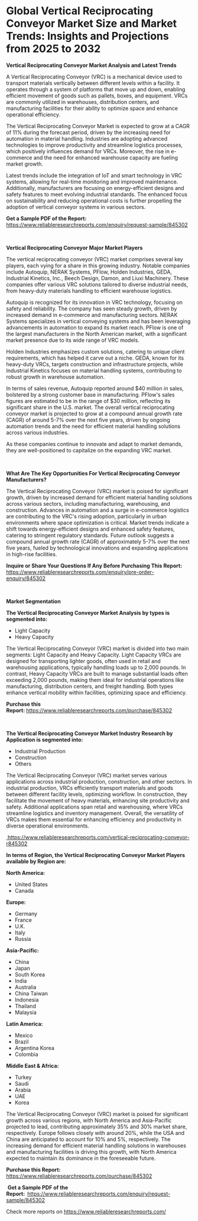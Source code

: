<p><h1>Global Vertical Reciprocating Conveyor Market Size and Market Trends: Insights and Projections from 2025 to 2032</h1></p><p><strong>Vertical Reciprocating Conveyor Market Analysis and Latest Trends</strong></p>
<p><p>A Vertical Reciprocating Conveyor (VRC) is a mechanical device used to transport materials vertically between different levels within a facility. It operates through a system of platforms that move up and down, enabling efficient movement of goods such as pallets, boxes, and equipment. VRCs are commonly utilized in warehouses, distribution centers, and manufacturing facilities for their ability to optimize space and enhance operational efficiency.</p><p>The Vertical Reciprocating Conveyor Market is expected to grow at a CAGR of 11% during the forecast period, driven by the increasing need for automation in material handling. Industries are adopting advanced technologies to improve productivity and streamline logistics processes, which positively influences demand for VRCs. Moreover, the rise in e-commerce and the need for enhanced warehouse capacity are fueling market growth. </p><p>Latest trends include the integration of IoT and smart technology in VRC systems, allowing for real-time monitoring and improved maintenance. Additionally, manufacturers are focusing on energy-efficient designs and safety features to meet evolving industrial standards. The enhanced focus on sustainability and reducing operational costs is further propelling the adoption of vertical conveyor systems in various sectors.</p></p>
<p><strong>Get a Sample PDF of the Report:&nbsp;</strong> <a href="https://www.reliableresearchreports.com/enquiry/request-sample/845302?utm_campaign=1950&utm_medium=2&utm_source=Github&utm_content=ia&utm_term=17022025&utm_id=vertical-reciprocating-conveyor">https://www.reliableresearchreports.com/enquiry/request-sample/845302</a></p>
<p>&nbsp;</p>
<p><strong>Vertical Reciprocating Conveyor Major Market Players</strong></p>
<p><p>The vertical reciprocating conveyor (VRC) market comprises several key players, each vying for a share in this growing industry. Notable companies include Autoquip, NERAK Systems, PFlow, Holden Industries, GEDA, Industrial Kinetics, Inc., Beech Design, Damon, and Liuxi Machinery. These companies offer various VRC solutions tailored to diverse industrial needs, from heavy-duty materials handling to efficient warehouse logistics.</p><p>Autoquip is recognized for its innovation in VRC technology, focusing on safety and reliability. The company has seen steady growth, driven by increased demand in e-commerce and manufacturing sectors. NERAK Systems specializes in vertical conveying systems and has been leveraging advancements in automation to expand its market reach. PFlow is one of the largest manufacturers in the North American market, with a significant market presence due to its wide range of VRC models.</p><p>Holden Industries emphasizes custom solutions, catering to unique client requirements, which has helped it carve out a niche. GEDA, known for its heavy-duty VRCs, targets construction and infrastructure projects, while Industrial Kinetics focuses on material handling systems, contributing to robust growth in warehouse automation.</p><p>In terms of sales revenue, Autoquip reported around $40 million in sales, bolstered by a strong customer base in manufacturing. PFlow's sales figures are estimated to be in the range of $30 million, reflecting its significant share in the U.S. market. The overall vertical reciprocating conveyor market is projected to grow at a compound annual growth rate (CAGR) of around 5-7% over the next five years, driven by ongoing automation trends and the need for efficient material handling solutions across various industries.</p><p>As these companies continue to innovate and adapt to market demands, they are well-positioned to capitalize on the expanding VRC market.</p></p>
<p>&nbsp;</p>
<p><strong>What Are The Key Opportunities For Vertical Reciprocating Conveyor Manufacturers?</strong></p>
<p><p>The Vertical Reciprocating Conveyor (VRC) market is poised for significant growth, driven by increased demand for efficient material handling solutions across various sectors, including manufacturing, warehousing, and construction. Advances in automation and a surge in e-commerce logistics are contributing to the VRC's rising adoption, particularly in urban environments where space optimization is critical. Market trends indicate a shift towards energy-efficient designs and enhanced safety features, catering to stringent regulatory standards. Future outlook suggests a compound annual growth rate (CAGR) of approximately 5-7% over the next five years, fueled by technological innovations and expanding applications in high-rise facilities.</p></p>
<p><strong>Inquire or Share Your Questions If Any Before Purchasing This Report:</strong> <a href="https://www.reliableresearchreports.com/enquiry/pre-order-enquiry/845302?utm_campaign=1950&utm_medium=2&utm_source=Github&utm_content=ia&utm_term=17022025&utm_id=vertical-reciprocating-conveyor">https://www.reliableresearchreports.com/enquiry/pre-order-enquiry/845302</a></p>
<p>&nbsp;</p>
<p><strong>Market Segmentation</strong></p>
<p><strong>The Vertical Reciprocating Conveyor Market Analysis by types is segmented into:</strong></p>
<p><ul><li>Light Capacity</li><li>Heavy Capacity</li></ul></p>
<p><p>The Vertical Reciprocating Conveyor (VRC) market is divided into two main segments: Light Capacity and Heavy Capacity. Light Capacity VRCs are designed for transporting lighter goods, often used in retail and warehousing applications, typically handling loads up to 2,000 pounds. In contrast, Heavy Capacity VRCs are built to manage substantial loads often exceeding 2,000 pounds, making them ideal for industrial operations like manufacturing, distribution centers, and freight handling. Both types enhance vertical mobility within facilities, optimizing space and efficiency.</p></p>
<p><strong>Purchase this Report:&nbsp;</strong><a href="https://www.reliableresearchreports.com/purchase/845302?utm_campaign=1950&utm_medium=2&utm_source=Github&utm_content=ia&utm_term=17022025&utm_id=vertical-reciprocating-conveyor">https://www.reliableresearchreports.com/purchase/845302</a></p>
<p>&nbsp;</p>
<p><strong>The Vertical Reciprocating Conveyor Market Industry Research by Application is segmented into:</strong></p>
<p><ul><li>Industrial Production</li><li>Construction</li><li>Others</li></ul></p>
<p><p>The Vertical Reciprocating Conveyor (VRC) market serves various applications across industrial production, construction, and other sectors. In industrial production, VRCs efficiently transport materials and goods between different facility levels, optimizing workflow. In construction, they facilitate the movement of heavy materials, enhancing site productivity and safety. Additional applications span retail and warehousing, where VRCs streamline logistics and inventory management. Overall, the versatility of VRCs makes them essential for enhancing efficiency and productivity in diverse operational environments.</p></p>
<p><a href="https://www.reliableresearchreports.com/vertical-reciprocating-conveyor-r845302?utm_campaign=1950&utm_medium=2&utm_source=Github&utm_content=ia&utm_term=17022025&utm_id=vertical-reciprocating-conveyor">&nbsp;https://www.reliableresearchreports.com/vertical-reciprocating-conveyor-r845302</a></p>
<p><strong>In terms of Region, the Vertical Reciprocating Conveyor Market Players available by Region are:</strong></p>
<p>
    <p> <strong> North America: </strong>
        <ul>
            <li>United States</li>
            <li>Canada</li>
        </ul>
        </p> 
    <p> <strong> Europe: </strong>
        <ul>
            <li>Germany</li>
            <li>France</li>
            <li>U.K.</li>
            <li>Italy</li>
            <li>Russia</li>
        </ul>
        </p> 
    <p> <strong> Asia-Pacific: </strong>
        <ul>
            <li>China</li>
            <li>Japan</li>
            <li>South Korea</li>
            <li>India</li>
            <li>Australia</li>
            <li>China Taiwan</li>
            <li>Indonesia</li>
            <li>Thailand</li>
            <li>Malaysia</li>
        </ul>
        </p> 
    <p> <strong> Latin America: </strong>
        <ul>
            <li>Mexico</li>
            <li>Brazil</li>
            <li>Argentina Korea</li>
            <li>Colombia</li>
        </ul>
        </p> 
    <p> <strong> Middle East & Africa: </strong>
        <ul>
            <li>Turkey</li>
            <li>Saudi</li>
            <li>Arabia</li>
            <li>UAE</li>
            <li>Korea</li>
        </ul>
    </p>
    </p>
<p><p>The Vertical Reciprocating Conveyor (VRC) market is poised for significant growth across various regions, with North America and Asia-Pacific projected to lead, contributing approximately 35% and 30% market share, respectively. Europe follows closely with around 20%, while the USA and China are anticipated to account for 10% and 5%, respectively. The increasing demand for efficient material handling solutions in warehouses and manufacturing facilities is driving this growth, with North America expected to maintain its dominance in the foreseeable future.</p></p>
<p><strong>Purchase this Report: </strong><a href="https://www.reliableresearchreports.com/purchase/845302?utm_campaign=1950&utm_medium=2&utm_source=Github&utm_content=ia&utm_term=17022025&utm_id=vertical-reciprocating-conveyor">https://www.reliableresearchreports.com/purchase/845302</a></p>
<p>&nbsp;<strong>Get a Sample PDF of the Report:&nbsp;&nbsp;</strong><a href="https://www.reliableresearchreports.com/enquiry/request-sample/845302?utm_campaign=1950&utm_medium=2&utm_source=Github&utm_content=ia&utm_term=17022025&utm_id=vertical-reciprocating-conveyor">https://www.reliableresearchreports.com/enquiry/request-sample/845302</a></p>
<p><strong></strong></p>
<p>Check more reports on <a href="https://www.reliableresearchreports.com/?utm_campaign=1950&utm_medium=2&utm_source=Github&utm_content=ia&utm_term=17022025&utm_id=vertical-reciprocating-conveyor">https://www.reliableresearchreports.com/</a></p>